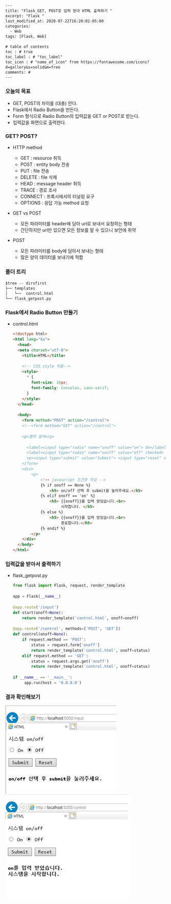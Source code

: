 ```
---
title: "Flask_GET, POST로 입력 받아 HTML 출력하기 "
excerpt: "Flask "
last_modified_at: 2020-07-22T16:20:02-05:00
categories:
  - Web
tags: [Flask, Web]

# table of contents
toc : # true
toc_label : # "toc_label"
toc_icon : # "name_of_icon" from https://fontawesome.com/icons?d=gallery&s=solid&m=free
comments: # 
---
```



### 오늘의 목표

- GET, POST의 차이를 (대충) 안다.
- Flask에서 Radio Button을 만든다.
- Form 형식으로 Radio Button의 입력값을 GET or POST로 받는다.
- 입력값을 화면으로 출력한다.





### GET? POST?

- HTTP method
  - GET : resource 취득
  - POST : entity body 전송
  - PUT : file 전송
  - DELETE : file 삭제
  - HEAD : message header 취득
  - TRACE : 경로 조사
  - CONNECT : 프록시에서의 터널링 요구
  - OPTIONS : 응답 가능 method 요청

- GET vs POST
  - 모든 파라미터를 header에 담아 url로 보내서 요청하는 형태
  - 간단하지만 url만 있으면 모든 정보를 알 수 있으니 보안에 취약
- POST
  - 모든 파라미터를 body에 담아서 보내는 형태
  - 많은 양의 데이터를 보내기에 적합



### 폴더 트리

```
$tree -- dirsfirst
├── templates
│   └──  control.html
└── flask_getpost.py
```



### Flask에서 Radio Button 만들기

- control.html

  ```html
  <!doctype html>
  <html lang="ko">
    <head>
    <meta charset="utf-8">
      <title>HTML</title>
      
      <!-- CSS style 적용-->
      <style>
        * {
          font-size: 16px;
          font-family: Consolas, sans-serif;
        }
      </style>
    </head>
  
    <body>
      <form method="POST" action="/control">
      <!--<form method="GET" action="/control"> 
  
      <p>켤까 끌까</p>
          
        <label><input type="radio" name="onoff" value="on"> On</label>
        <label><input type="radio" name="onoff" value="off" checked> Off</label>
        <p><input type="submit" value="Submit"> <input type="reset" value="Reset"></p>
      </form>
      <div>
          <p>
              <!-- javascript 조건문 작성 -->
              {% if onoff == None %}
                  <h5> on/off 선택 후 submit을 눌러주세요.</h5>
              {% elif onoff == 'on' %}
                  <h5> {{onoff}}를 입력 받았습니다.<br>
                       시작합니다. </h5>
              {% else %}
                  <h5> {{onoff}}를 입력 받았습니다.<br>
                       종료합니다.</h5>
              {% endif %}
          </p>
      </div>
    </body>
  </html>
  ```

  

### 입력값을 받아서 출력하기

- flask_getpost.py

  ```python
  from flask import Flask, request, render_template
  
  app = Flask(__name__)
  
  @app.route('/input')
  def start(onoff=None):
      return render_template('control.html', onoff=onoff)
  
  @app.route('/control', methods=['POST', 'GET'])
  def control(onoff=None):
      if request.method == 'POST':
          status = request.form['onoff']
          return render_template('control.html', onoff=status)
      elif request.method == 'GET':
          status = request.args.get('onoff')
          return render_template('control.html', onoff=status)
  
  if __name__ == '__main__':
       app.run(host = '0.0.0.0') 
  ```

  

### 결과 확인해보기

![image-20200722154539826](/assets/images/2020-07-22-Flask_get_post_radio_input.png)![image-20200722154555488](/assets/images/2020-07-22-Flask_get_post_radio_control.png)